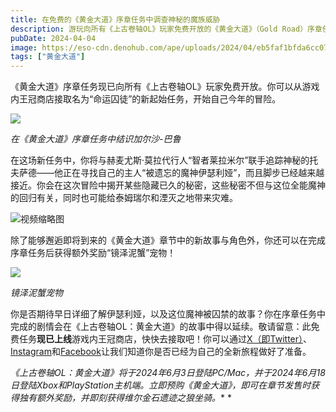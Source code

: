 ```yaml
---
title: 在免费的《黄金大道》序章任务中调查神秘的魔族威胁
description: 游玩向所有《上古卷轴OL》玩家免费开放的《黄金大道》（Gold Road）序章任务，追踪正在寻找自己主人的魔人托夫萨德！
pubDate: 2024-04-04
image: https://eso-cdn.denohub.com/ape/uploads/2024/04/eb5faf1bfda6cc0704135bd500718464.jpg
tags: ["黄金大道"]
---
```


《黄金大道》序章任务现已向所有《上古卷轴OL》玩家免费开放。你可以从游戏内王冠商店接取名为“命运囚徒”的新起始任务，开始自己今年的冒险。

![](https://eso-cdn.denohub.com/ape/uploads/2024/04/ea8a06501e097b1d52d74164d3afa5cc.jpg)

<p class="text-gray-500 text-sm text-center"><i>在《黄金大道》序章任务中结识加尔沙-巴鲁</i></p>

在这场新任务中，你将与赫麦尤斯·莫拉代行人“智者莱拉米尔”联手追踪神秘的托夫萨德——他正在寻找自己的主人“被遗忘的魔神伊瑟利娅”，而且脚步已经越来越接近。你会在这次冒险中揭开某些隐藏已久的秘密，这些秘密不但与这位全能魔神的回归有关，同时也可能给泰姆瑞尔和湮灭之地带来灾难。

![视频缩略图](https://i.ytimg.com/vi/J-f8eiVMCTA/maxresdefault.jpg)

除了能够邂逅即将到来的《黄金大道》章节中的新故事与角色外，你还可以在完成序章任务后获得额外奖励“镜泽泥蟹”宠物！

![](https://eso-cdn.denohub.com/ape/uploads/2024/04/860316f7557937d9d33cbfadaec29f59.jpg)

<p class="text-gray-500 text-sm text-center"><i>镜泽泥蟹宠物</i></p>

你是否期待早日详细了解伊瑟利娅，以及这位魔神被囚禁的故事？你在序章任务中完成的剧情会在《上古卷轴OL：黄金大道》的故事中得以延续。敬请留意：此免费任务**现已上线**游戏内王冠商店，快快去接取吧！你可以通过[X（即Twitter）](https://twitter.com/TESOnline)、[Instagram](https://www.instagram.com/elderscrollsonline/)和[Facebook](https://www.facebook.com/ElderScrollsOnline)让我们知道你是否已经为自己的全新旅程做好了准备。

_《上古卷轴OL：黄金大道》将于2024年6月3日登陆PC/Mac，并于2024年6月18日登陆Xbox和PlayStation主机端。立即预购《黄金大道》，即可在章节发售时获得独有额外奖励，并即刻获得维尔金石遗迹之狼坐骑。_* *
